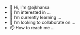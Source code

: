 - 👋 Hi, I’m @ajkhansa
- 👀 I’m interested in ...
- 🌱 I’m currently learning ...
- 💞️ I’m looking to collaborate on ...
- 📫 How to reach me ...

<!---
ajkhansa/ajkhansa is a ✨ special ✨ repository because its `README.md` (this file) appears on your GitHub profile.
You can click the Preview link to take a look at your changes.
--->
